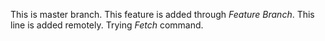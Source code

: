 This is master branch.
This feature is added through <i>Feature Branch</i>.
This line is added remotely.
Trying <i>Fetch</i> command.
